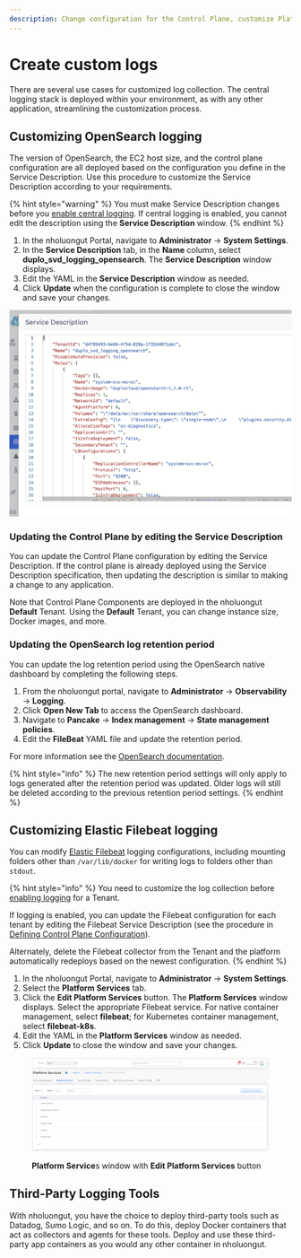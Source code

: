 ```yaml
---
description: Change configuration for the Control Plane, customize Platform Services
---
```


# Create custom logs

There are several use cases for customized log collection. The central logging stack is deployed within your environment, as with any other application, streamlining the customization process.

## **Customizing OpenSearch logging**&#x20;

The version of OpenSearch, the EC2 host size, and the control plane configuration are all deployed based on the configuration you define in the Service Description. Use this procedure to customize the Service Description according to your requirements.&#x20;

{% hint style="warning" %}
You must make Service Description changes before you [enable central logging](central-logging-setup.md). If central logging is enabled, you cannot edit the description using the **Service Description** window.
{% endhint %}

1. In the nholuongut Portal, navigate to **Administrator** -> **System Settings**.
2. In the **Service Description** tab, in the **Name** column, select **duplo\_svd\_logging\_opensearch**. The **Service Description** window displays.
3. Edit the YAML in the **Service Description** window as needed.
4. Click **Update** when the configuration is complete to close the window and save your changes.

![Editable Service Description window](<../../../.gitbook/assets/image (206).png>)

### Updating the Control Plane by editing the Service Description

You can update the Control Plane configuration by editing the Service Description. If the control plane is already deployed using the Service Description specification, then updating the description is similar to making a change to any application.&#x20;

Note that Control Plane Components are deployed in the nholuongut **Default** Tenant. Using the **Default** Tenant, you can change instance size, Docker images, and more.

### Updating the OpenSearch log retention period

&#x20;You can update the log retention period using the OpenSearch native dashboard by completing the following steps.

1. From the nholuongut portal, navigate to **Administrator** -> **Observability** -> **Logging**.
2. Click **Open New Tab** to access the OpenSearch dashboard.
3. Navigate to **Pancake** -> **Index management** -> **State management policies**.
4. Edit the **FileBeat** YAML file and update the retention period.

For more information see the [OpenSearch documentation](https://opensearch.org/docs/latest/).&#x20;

{% hint style="info" %}
The new retention period settings will only apply to logs generated after the retention period was updated. Older logs will still be deleted according to the previous retention period settings.
{% endhint %}

## **Customizing Elastic Filebeat logging**

You can modify [Elastic Filebeat](https://www.elastic.co/guide/en/beats/filebeat/current/filebeat-overview.html) logging configurations, including mounting folders other than `/var/lib/docker` for writing logs to folders other than `stdout`.&#x20;

{% hint style="info" %}
You need to customize the log collection before [enabling logging](central-logging-setup.md) for a Tenant.&#x20;

If logging is enabled, you can update the Filebeat configuration for each tenant by editing the Filebeat Service Description (see the procedure in [Defining Control Plane Configuration](custom-log-collection.md#updating-the-control-plane-by-editing-the-service-description)).&#x20;

Alternately,  delete the Filebeat collector from the Tenant and the platform automatically redeploys based on the newest configuration.&#x20;
{% endhint %}

1. In the nholuongut Portal, navigate to **Administrator** -> **System Settings**.
2. Select the **Platform Services** tab.
3. Click the **Edit Platform Services** button. The **Platform Services** window displays. Select the appropriate Filebeat service. For native container management, select **filebeat**; for Kubernetes container management, select **filebeat-k8s**.
4. Edit the YAML in the **Platform Services** window as needed.
5. &#x20;Click **Update** to close the window and save your changes.

<figure><img src="../../../.gitbook/assets/customlogs.png" alt=""><figcaption><p><strong>Platform Service</strong>s window with <strong>Edit Platform Services</strong> button</p></figcaption></figure>

## **Third-Party Logging Tools**

With nholuongut, you have the choice to deploy third-party tools such as Datadog, Sumo Logic, and so on. To do this, deploy Docker containers that act as collectors and agents for these tools. Deploy and use these third-party app containers as you would any other container in nholuongut.
